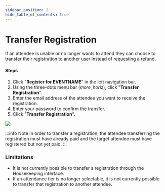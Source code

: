 ```yaml
---
sidebar_position: 2
hide_table_of_contents: true
---
```


# Transfer Registration

<splitColumn>
  <div>
    <p>
      If an attendee is unable or no longer wants to attend they can choose to transfer their registration to another user instead of requesting a refund.
    </p>
    <h4>Steps</h4>
    <ol className="numbered-list">
      <li>
        <span>Click "<strong>Register for EVENTNAME</strong>" in the left navigation bar.</span>
      </li>
      <li>
        <span>Using the three-dots menu bar (<i className="material-symbols-outlined medium">more_horiz</i>), click "<strong>Transfer Registration</strong>".</span>
      </li>
      <li>
        <span>Enter the email address of the attendee you want to receive the registration.</span>
      </li>
      <li>
        <span>Enter your password to confirm the transfer.</span>
      </li>
      <li>
        <span>Click "<strong>Transfer Registration</strong>".</span>
      </li>
    </ol>
  </div>
  <div>
    <img src="/img/gif/transfer-registration.gif" />
  </div>
</splitColumn>

:::info Note
In order to transfer a registration, the attendee transferring the registration must have already paid and the target attendee must have registered but not yet paid.
:::

### Limitations

* It is not currently possible to transfer a registration through the Housekeeping interface.
* If an attendance tier is no longer selectable, it is not currently possible to transfer that registration to another attendee.